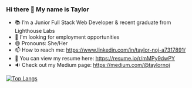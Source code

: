 ### Hi there 👋 My name is Taylor

- 📚 I’m a Junior Full Stack Web Developer & recent graduate from Lighthouse Labs
- 🔭 I'm looking for employment opportunities
- 😄 Pronouns: She/Her
- 📫 How to reach me: https://www.linkedin.com/in/taylor-noj-a7317891/
- 📄 You can view my resume here: https://resume.io/r/mMPy9dwPY
- 🔉 Check out my Medium page: https://medium.com/@taylornoj

<!-- [![Taylor's GitHub stats](https://github-readme-stats.vercel.app/api?username=taylornoj&theme=calm)](https://github.com/taylornoj/github-readme-stats) -->

[![Top Langs](https://github-readme-stats.vercel.app/api/top-langs/?username=taylornoj&layout=compact)](https://github.com/taylornoj/github-readme-stats)
